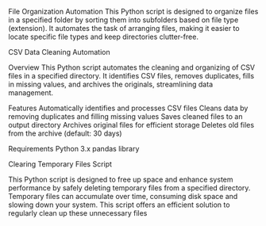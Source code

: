File Organization Automation
This Python script is designed to organize files in a specified folder by sorting them into subfolders based on file type (extension). It automates the task of arranging files, making it easier to locate specific file types and keep directories clutter-free.

CSV Data Cleaning Automation

Overview This Python script automates the cleaning and organizing of CSV files in a specified directory. It identifies CSV files, removes duplicates, fills in missing values, and archives the originals, streamlining data management.

Features Automatically identifies and processes CSV files Cleans data by removing duplicates and filling missing values Saves cleaned files to an output directory Archives original files for efficient storage Deletes old files from the archive (default: 30 days)

Requirements Python 3.x pandas library

Clearing Temporary Files Script

This Python script is designed to free up space and enhance system performance by safely deleting temporary files from a specified directory. Temporary files can accumulate over time, consuming disk space and slowing down your system. This script offers an efficient solution to regularly clean up these unnecessary files

